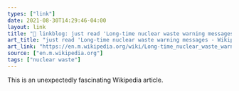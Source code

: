 ```yaml
---
types: ["link"]
date: 2021-08-30T14:29:46-04:00
layout: link
title: "🔗 linkblog: just read 'Long-time nuclear waste warning messages - Wikipedia'"
art_title: "just read 'Long-time nuclear waste warning messages - Wikipedia"
art_link: "https://en.m.wikipedia.org/wiki/Long-time_nuclear_waste_warning_messages"
source: ["en.m.wikipedia.org"]
tags: ["nuclear waste"]
---
```

This is an unexpectedly fascinating Wikipedia article.
